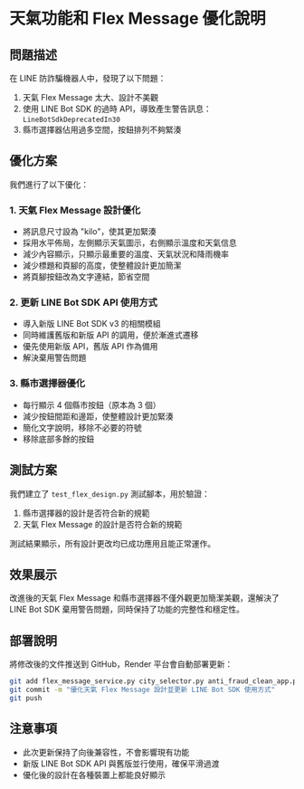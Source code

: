 # 天氣功能和 Flex Message 優化說明

## 問題描述

在 LINE 防詐騙機器人中，發現了以下問題：

1. 天氣 Flex Message 太大、設計不美觀
2. 使用 LINE Bot SDK 的過時 API，導致產生警告訊息：`LineBotSdkDeprecatedIn30`
3. 縣市選擇器佔用過多空間，按鈕排列不夠緊湊

## 優化方案

我們進行了以下優化：

### 1. 天氣 Flex Message 設計優化

- 將訊息尺寸設為 "kilo"，使其更加緊湊
- 採用水平佈局，左側顯示天氣圖示，右側顯示溫度和天氣信息
- 減少內容顯示，只顯示最重要的溫度、天氣狀況和降雨機率
- 減少標題和頁腳的高度，使整體設計更加簡潔
- 將頁腳按鈕改為文字連結，節省空間

### 2. 更新 LINE Bot SDK API 使用方式

- 導入新版 LINE Bot SDK v3 的相關模組
- 同時維護舊版和新版 API 的調用，便於漸進式遷移
- 優先使用新版 API，舊版 API 作為備用
- 解決棄用警告問題

### 3. 縣市選擇器優化

- 每行顯示 4 個縣市按鈕（原本為 3 個）
- 減少按鈕間距和邊距，使整體設計更加緊湊
- 簡化文字說明，移除不必要的符號
- 移除底部多餘的按鈕

## 測試方案

我們建立了 `test_flex_design.py` 測試腳本，用於驗證：

1. 縣市選擇器的設計是否符合新的規範
2. 天氣 Flex Message 的設計是否符合新的規範

測試結果顯示，所有設計更改均已成功應用且能正常運作。

## 效果展示

改進後的天氣 Flex Message 和縣市選擇器不僅外觀更加簡潔美觀，還解決了 LINE Bot SDK 棄用警告問題，同時保持了功能的完整性和穩定性。

## 部署說明

將修改後的文件推送到 GitHub，Render 平台會自動部署更新：

```bash
git add flex_message_service.py city_selector.py anti_fraud_clean_app.py test_flex_design.py
git commit -m "優化天氣 Flex Message 設計並更新 LINE Bot SDK 使用方式"
git push
```

## 注意事項

- 此次更新保持了向後兼容性，不會影響現有功能
- 新版 LINE Bot SDK API 與舊版並行使用，確保平滑過渡
- 優化後的設計在各種裝置上都能良好顯示 